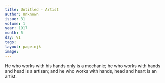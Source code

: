 ```yaml
---
title: Untitled - Artist
author: Unknown
issue: 31
volume: 1
year: 1917
month: 5
day: VI
tags:
layout: page.njk
image:
---
```

He who works with his hands only is a mechanic; he who works with hands and head is a artisan; and he who works with hands, head and heart is an artist.   


